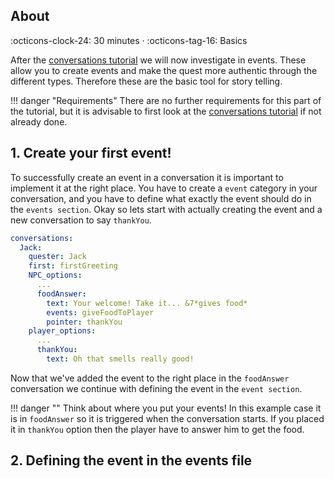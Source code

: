 ## About
:octicons-clock-24:  30 minutes · :octicons-tag-16: Basics

After the [conversations tutorial](Conversations.md) we will now investigate in events. These allow you to create events
and make the quest more authentic through the different types. Therefore these are the basic tool for story telling.



!!! danger "Requirements"
    There are no further requirements for this part of the tutorial, but it is advisable to first look at the 
    [conversations tutorial](Conversations.md) if not already done.

## 1. Create your first event!

To successfully create an event in a conversation it is important to implement it at the right place.
You have to create a `event` category in your conversation, and you have to define what exactly the event should do
in the `events section`. Okay so lets start with actually creating the event and a new conversation to say `thankYou`.

``` YAML title="jack.yml" hl_lines="26-29 32-33" linenums="1" 
conversations:
  Jack:
    quester: Jack
    first: firstGreeting
    NPC_options:
      ...
      foodAnswer:
        text: Your welcome! Take it... &7*gives food*
        events: giveFoodToPlayer
        pointer: thankYou
    player_options:
      ...
      thankYou:
        text: Oh that smells really good!
```

Now that we've added the event to the right place in the `foodAnswer` conversation we continue with defining the event
in the `event section`.

!!! danger ""
    Think about where you put your events! In this example case it is in `foodAnswer` so it is triggered when the
    conversation starts. If you placed it in `thankYou` option then the player have to answer him to get the food.

## 2. Defining the event in the events file

